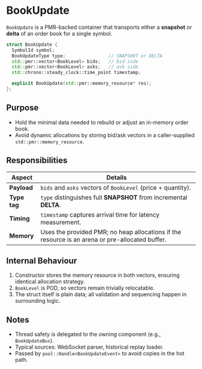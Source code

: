 # BookUpdate

`BookUpdate` is a PMR-backed container that transports either a **snapshot** or **delta** of an order book for a single symbol.

~~~cpp
struct BookUpdate {
  SymbolId symbol;
  BookUpdateType type;                // SNAPSHOT or DELTA
  std::pmr::vector<BookLevel> bids;   // bid side
  std::pmr::vector<BookLevel> asks;   // ask side
  std::chrono::steady_clock::time_point timestamp;

  explicit BookUpdate(std::pmr::memory_resource* res);
};
~~~

## Purpose
* Hold the minimal data needed to rebuild or adjust an in-memory order book.  
* Avoid dynamic allocations by storing bid/ask vectors in a caller-supplied `std::pmr::memory_resource`.

## Responsibilities

| Aspect       | Details                                                                                         |
|--------------|-------------------------------------------------------------------------------------------------|
| **Payload**  | `bids` and `asks` vectors of `BookLevel` (price + quantity).                                    |
| **Type tag** | `type` distinguishes full **SNAPSHOT** from incremental **DELTA**.                              |
| **Timing**   | `timestamp` captures arrival time for latency measurement.                                      |
| **Memory**   | Uses the provided PMR; no heap allocations if the resource is an arena or pre-allocated buffer. |

## Internal Behaviour
1. Constructor stores the memory resource in both vectors, ensuring identical allocation strategy.  
2. `BookLevel` is POD, so vectors remain trivially relocatable.  
3. The struct itself is plain data; all validation and sequencing happen in surrounding logic.

## Notes
* Thread safety is delegated to the owning component (e.g., `BookUpdateBus`).  
* Typical sources: WebSocket parser, historical replay loader.  
* Passed by `pool::Handle<BookUpdateEvent>` to avoid copies in the hot path.
